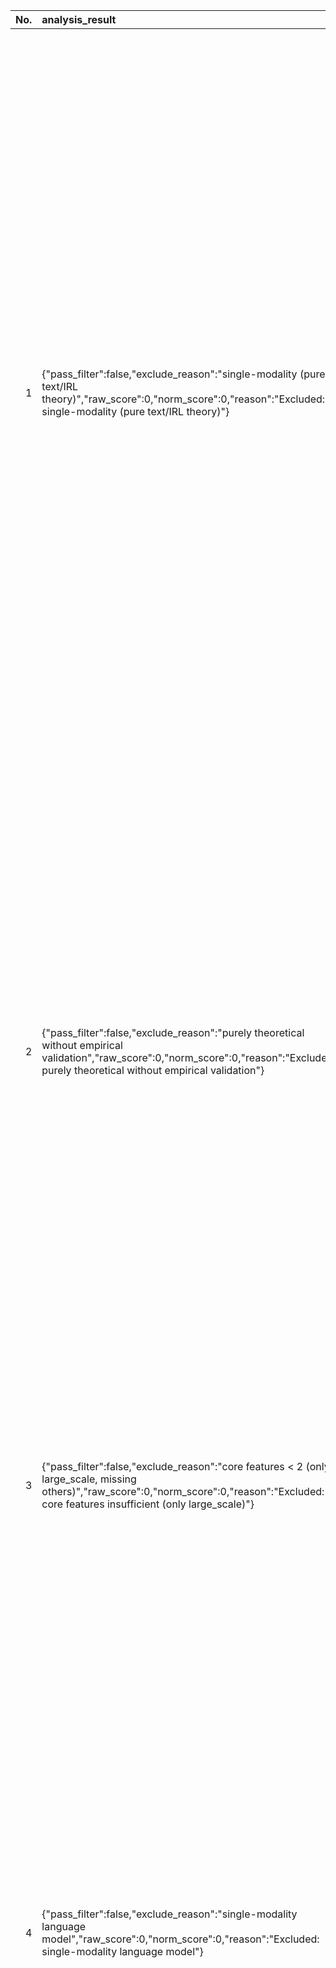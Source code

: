 |   No. |   analysis_result | title | authors | abstract | link | author_affiliation |
|------:|:------------------|:------|:--------|:---------|:-----|:------------------|
|     1 | {"pass_filter":false,"exclude_reason":"single-modality (pure text/IRL theory)","raw_score":0,"norm_score":0,"reason":"Excluded: single-modality (pure text/IRL theory)"} | PAC Apprenticeship Learning with Bayesian Active Inverse Reinforcement   Learning | Ondrej Bajgar, Dewi S. W. Gould, Jonathon Liu, Alessandro Abate, Konstantinos Gatsis, Michael A. Osborne | As AI systems become increasingly autonomous, reliably aligning their decision-making to human preferences is essential. Inverse reinforcement learning (IRL) offers a promising approach to infer preferences from demonstrations. These preferences can then be used to produce an apprentice policy that performs well on the demonstrated task. However, in domains like autonomous driving or robotics, where errors can have serious consequences, we need not just good average performance but reliable policies with formal guarantees -- yet obtaining sufficient human demonstrations for reliability guarantees can be costly. Active IRL addresses this challenge by strategically selecting the most informative scenarios for human demonstration. We introduce PAC-EIG, an information-theoretic acquisition function that directly targets probably-approximately-correct (PAC) guarantees for the learned policy -- providing the first such theoretical guarantee for active IRL with noisy expert demonstrations. Our method maximises information gain about the regret of the apprentice policy, efficiently identifying states requiring further demonstration. We also present Reward-EIG as an alternative when learning the reward itself is the primary objective. Focusing on finite state-action spaces, we prove convergence bounds, illustrate failure modes of prior heuristic methods, and demonstrate our method's advantages experimentally. | http://arxiv.org/abs/2508.03693v1 |  |
|     2 | {"pass_filter":false,"exclude_reason":"purely theoretical without empirical validation","raw_score":0,"norm_score":0,"reason":"Excluded: purely theoretical without empirical validation"} | Learning quadratic neural networks in high dimensions: SGD dynamics and   scaling laws | Gérard Ben Arous, Murat A. Erdogdu, N. Mert Vural, Denny Wu | We study the optimization and sample complexity of gradient-based training of a two-layer neural network with quadratic activation function in the high-dimensional regime, where the data is generated as $y \propto \sum_{j=1}^{r}\lambda_j \sigma\left(\langle \boldsymbol{\theta_j}, \boldsymbol{x}\rangle\right), \boldsymbol{x} \sim N(0,\boldsymbol{I}_d)$, $\sigma$ is the 2nd Hermite polynomial, and $\lbrace\boldsymbol{\theta}_j \rbrace_{j=1}^{r} \subset \mathbb{R}^d$ are orthonormal signal directions. We consider the extensive-width regime $r \asymp d^\beta$ for $\beta \in [0, 1)$, and assume a power-law decay on the (non-negative) second-layer coefficients $\lambda_j\asymp j^{-\alpha}$ for $\alpha \geq 0$. We present a sharp analysis of the SGD dynamics in the feature learning regime, for both the population limit and the finite-sample (online) discretization, and derive scaling laws for the prediction risk that highlight the power-law dependencies on the optimization time, sample size, and model width. Our analysis combines a precise characterization of the associated matrix Riccati differential equation with novel matrix monotonicity arguments to establish convergence guarantees for the infinite-dimensional effective dynamics. | http://arxiv.org/abs/2508.03688v1 |  |
|     3 | {"pass_filter":false,"exclude_reason":"core features < 2 (only large_scale, missing others)","raw_score":0,"norm_score":0,"reason":"Excluded: core features insufficient (only large_scale)"} | No LLM Solved Yu Tsumura's 554th Problem | Simon Frieder, William Hart | We show, contrary to the optimism about LLM's problem-solving abilities, fueled by the recent gold medals that were attained, that a problem exists -- Yu Tsumura's 554th problem -- that a) is within the scope of an IMO problem in terms of proof sophistication, b) is not a combinatorics problem which has caused issues for LLMs, c) requires fewer proof techniques than typical hard IMO problems, d) has a publicly available solution (likely in the training data of LLMs), and e) that cannot be readily solved by any existing off-the-shelf LLM (commercial or open-source). | http://arxiv.org/abs/2508.03685v1 |  |
|     4 | {"pass_filter":false,"exclude_reason":"single-modality language model","raw_score":0,"norm_score":0,"reason":"Excluded: single-modality language model"} | Self-Questioning Language Models | Lili Chen, Mihir Prabhudesai, Katerina Fragkiadaki, Hao Liu, Deepak Pathak | Can large language models improve without external data -- by generating their own questions and answers? We hypothesize that a pre-trained language model can improve its reasoning skills given only a single prompt specifying the topic (e.g., algebra word problems) and asking the model to generate its own questions. To do this, we propose Self-Questioning Language Models (SQLM): an asymmetric self-play framework where a proposer is given the topic and generates a question for a solver, who tries to answer it. Both the proposer and solver are trained via reinforcement learning. The proposer receives a reward if the problem is not too easy or too difficult, and the solver receives a reward based on majority voting, a proxy for correctness in the absence of ground-truth answers. For coding, the proposer can instead generate unit tests which are used for verification. We study this asymmetric self-play framework on three benchmarks: three-digit multiplication, algebra problems from the OMEGA benchmark, and programming problems from Codeforces. By continually generating more interesting problems and attempting to solve them, language models can improve on downstream benchmarks without access to any curated training datasets. | http://arxiv.org/abs/2508.03682v1 |  |
|     5 | {"pass_filter":false,"exclude_reason":"single-modality (text only, no multi-modal involved)","raw_score":0,"norm_score":0,"reason":"Excluded: single-modality (text only, no multi-modal)"} | What If, But Privately: Private Counterfactual Retrieval | Shreya Meel, Mohamed Nomeir, Pasan Dissanayake, Sanghamitra Dutta, Sennur Ulukus | Transparency and explainability are two important aspects to be considered when employing black-box machine learning models in high-stake applications. Providing counterfactual explanations is one way of catering this requirement. However, this also poses a threat to the privacy of the institution that is providing the explanation, as well as the user who is requesting it. In this work, we are primarily concerned with the user's privacy who wants to retrieve a counterfactual instance, without revealing their feature vector to the institution. Our framework retrieves the exact nearest neighbor counterfactual explanation from a database of accepted points while achieving perfect, information-theoretic, privacy for the user. First, we introduce the problem of private counterfactual retrieval (PCR) and propose a baseline PCR scheme that keeps the user's feature vector information-theoretically private from the institution. Building on this, we propose two other schemes that reduce the amount of information leaked about the institution database to the user, compared to the baseline scheme. Second, we relax the assumption of mutability of all features, and consider the setting of immutable PCR (I-PCR). Here, the user retrieves the nearest counterfactual without altering a private subset of their features, which constitutes the immutable set, while keeping their feature vector and immutable set private from the institution. For this, we propose two schemes that preserve the user's privacy information-theoretically, but ensure varying degrees of database privacy. Third, we extend our PCR and I-PCR schemes to incorporate user's preference on transforming their attributes, so that a more actionable explanation can be received. Finally, we present numerical results to support our theoretical findings, and compare the database leakage of the proposed schemes. | http://arxiv.org/abs/2508.03681v1 |  |
